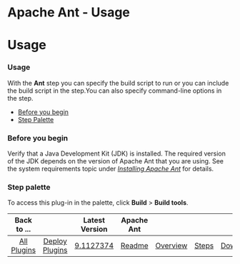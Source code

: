 
Apache Ant - Usage
==================

# Usage



### Usage




 


With the **Ant** step you can specify the build script to run or you can include the build script in the step.You can also specify command-line options in the step.


* [Before you begin](#before_you_begin)
* [Step Palette](#palette)



### **Before you begin**


Verify that a Java Development Kit (JDK) is installed. The required version of the JDK depends on the version of Apache Ant that you are using. See the system requirements topic under [*Installing Apache Ant*](http://ant.apache.org/manual/index.html) for details.




### **Step palette**


To access this plug-in in the palette, click **Build** > **Build tools**.




|Back to ...||Latest Version|Apache Ant ||||
| :---: | :---: | :---: | :---: | :---: | :---: | :---: |
|[All Plugins](../../index.md)|[Deploy Plugins](../README.md)|[9.1127374](https://raw.githubusercontent.com/UrbanCode/IBM-UCD-PLUGINS/main/files/Ant/ucd-Ant-9.1127374.zip)|[Readme](README.md)|[Overview](overview.md)|[Steps](steps.md)|[Downloads](downloads.md)|
